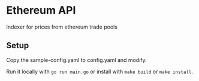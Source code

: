 # Ethereum API

Indexer for prices from ethereum trade pools

## Setup

Copy the sample-config.yaml to config.yaml and modify.

Run it locally with `go run main.go` or install with `make build` or `make install`.
